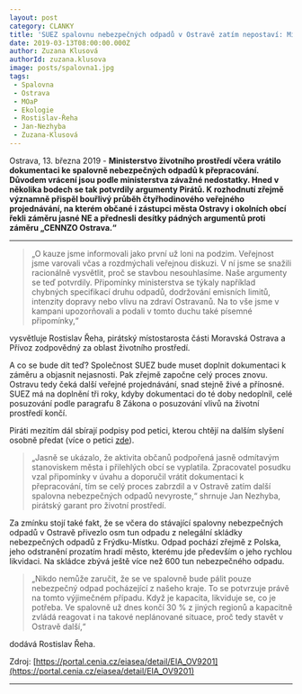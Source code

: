 ```yaml
---
layout: post
category: CLANKY
title: 'SUEZ spalovnu nebezpečných odpadů v Ostravě zatím nepostaví: Ministerstvo životního prostředí vrátilo dokumentaci k přepracování'
date: 2019-03-13T08:00:00.000Z
author: Zuzana Klusová
authorId: zuzana.klusova
image: posts/spalovna1.jpg
tags:
 - Spalovna
 - Ostrava
 - MOaP
 - Ekologie
 - Rostislav-Řeha
 - Jan-Nezhyba
 - Zuzana-Klusová 
---
```


Ostrava, 13. března 2019 - **Ministerstvo životního prostředí včera vrátilo dokumentaci ke spalovně nebezpečných odpadů k přepracování. Důvodem vrácení jsou podle ministerstva závažné nedostatky. Hned v několika bodech se tak potvrdily argumenty Pirátů. K rozhodnutí zřejmě významně přispěl bouřlivý průběh čtyřhodinového veřejného projednávání, na kterém občané i zástupci města Ostravy i okolních obcí řekli záměru jasné NE a přednesli desítky pádných argumentů proti záměru „CENNZO Ostrava.“**

<hr>

>„O kauze jsme informovali jako první už loni na podzim. Veřejnost jsme varovali včas a rozdmýchali veřejnou diskuzi. V ní jsme se snažili racionálně vysvětlit, proč se stavbou nesouhlasíme. Naše argumenty se teď potvrdily. Připomínky ministerstva se týkaly například chybných specifikací druhu odpadů, dodržování emisních limitů, intenzity dopravy nebo vlivu na zdraví Ostravanů. Na to vše jsme v kampani upozorňovali a podali v tomto duchu také písemné připomínky,“

vysvětluje Rostislav Řeha, pirátský místostarosta části Moravská Ostrava a Přívoz zodpovědný za oblast životního prostředí.

A co se bude dít teď? Společnost SUEZ bude muset doplnit dokumentaci k záměru a objasnit nejasnosti. Pak zřejmě započne celý proces znovu. Ostravu tedy čeká další veřejné projednávání, snad stejně živé a přínosné. SUEZ má na doplnění tři roky, kdyby dokumentaci do té doby nedoplnil, celé posuzování podle paragrafu 8 Zákona o posuzování vlivů na životní prostředí končí.

Piráti mezitím dál sbírají podpisy pod petici, kterou chtějí na dalším slyšení osobně předat (více o petici [zde](https://ostrava.pirati.cz/aktuality/ne-spalovne.html)).

>„Jasně se ukázalo, že aktivita občanů podpořená jasně odmítavým stanoviskem města i přilehlých obcí se vyplatila. Zpracovatel posudku vzal připomínky v úvahu a doporučil vrátit dokumentaci k přepracování, tím se celý proces zabrzdil a v Ostravě zatím další spalovna nebezpečných odpadů nevyroste,“ shrnuje Jan Nezhyba, pirátský garant pro životní prostředí.

Za zmínku stojí také fakt, že se včera do stávající spalovny nebezpečných odpadů v Ostravě přivezlo osm tun odpadu z nelegální skládky nebezpečných odpadů z Frýdku-Místku. Odpad pochází zřejmě z Polska, jeho odstranění prozatím hradí město, kterému jde především o jeho rychlou likvidaci. Na skládce zbývá ještě více než 600 tun nebezpečného odpadu.

>„Nikdo nemůže zaručit, že se ve spalovně bude pálit pouze nebezpečný odpad pocházející z našeho kraje. To se potvrzuje právě na tomto výjimečném případu. Když je kapacita, likviduje se, co je potřeba. Ve spalovně už dnes končí 30 % z jiných regionů a kapacitně zvládá reagovat i na takové neplánované situace, proč tedy stavět v Ostravě další,“

dodává Rostislav Řeha.

Zdroj: [https://portal.cenia.cz/eiasea/detail/EIA_OV9201](https://portal.cenia.cz/eiasea/detail/EIA_OV9201)

- - -
